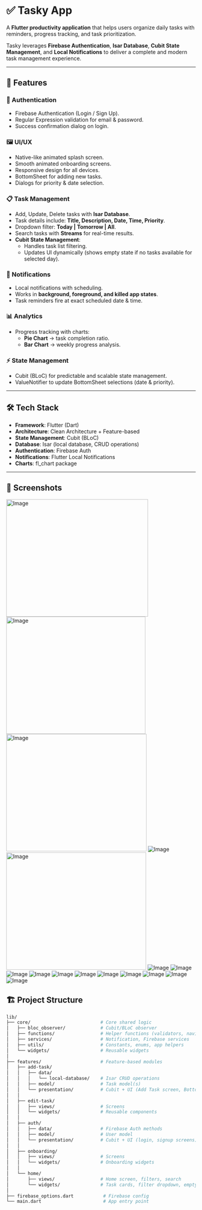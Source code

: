 # ✅ Tasky App

A **Flutter productivity application** that helps users organize daily tasks with reminders, progress tracking, and task prioritization.  

Tasky leverages **Firebase Authentication**, **Isar Database**, **Cubit State Management**, and **Local Notifications** to deliver a complete and modern task management experience.

---

## 🚀 Features

### 🔐 Authentication
- Firebase Authentication (Login / Sign Up).
- Regular Expression validation for email & password.
- Success confirmation dialog on login.

### 🖼️ UI/UX
- Native-like animated splash screen.  
- Smooth animated onboarding screens.  
- Responsive design for all devices.  
- BottomSheet for adding new tasks.  
- Dialogs for priority & date selection.  

### 📋 Task Management
- Add, Update, Delete tasks with **Isar Database**.  
- Task details include: **Title, Description, Date, Time, Priority**.  
- Dropdown filter: **Today | Tomorrow | All**.  
- Search tasks with **Streams** for real-time results.  
- **Cubit State Management**:
  - Handles task list filtering.  
  - Updates UI dynamically (shows empty state if no tasks available for selected day).  

### 🔔 Notifications
- Local notifications with scheduling.  
- Works in **background, foreground, and killed app states**.  
- Task reminders fire at exact scheduled date & time.  

### 📊 Analytics
- Progress tracking with charts:
  - **Pie Chart** → task completion ratio.  
  - **Bar Chart** → weekly progress analysis.  

### ⚡ State Management
- Cubit (BLoC) for predictable and scalable state management.  
- ValueNotifier to update BottomSheet selections (date & priority).  

---

## 🛠️ Tech Stack

- **Framework**: Flutter (Dart)  
- **Architecture**: Clean Architecture + Feature-based  
- **State Management**: Cubit (BLoC)  
- **Database**: Isar (local database, CRUD operations)  
- **Authentication**: Firebase Auth  
- **Notifications**: Flutter Local Notifications  
- **Charts**: fl_chart package  

---
## 📱 Screenshots

<img width="377" height="312" alt="Image" src="https://github.com/user-attachments/assets/83f8f935-83cd-4333-b84d-6860a44ca341" /> <img width="370" height="312" alt="Image" src="https://github.com/user-attachments/assets/3791d83a-0259-4bab-8b0b-837aafdf0323" /> <img width="373" height="312" alt="Image" src="https://github.com/user-attachments/assets/3cfc3ca1-e29c-44f6-89cf-03cd9dc1a0d0" /> ![Image](https://github.com/user-attachments/assets/18760730-1713-402c-a336-e2ade2a7c367) <img width="372" height="312" alt="Image" src="https://github.com/user-attachments/assets/b47380ba-20a1-42da-886d-c56ac0cf1443" /> ![Image](https://github.com/user-attachments/assets/61a73e50-0937-4536-a7b5-cd5c296a155a) ![Image](https://github.com/user-attachments/assets/71528a88-0580-4b0a-a2cb-2c93d37ed9a3) ![Image](https://github.com/user-attachments/assets/230a8f45-913a-43a9-8841-cda8737691de) ![Image](https://github.com/user-attachments/assets/bc900597-ccea-4331-8052-dfe69e827f6e) ![Image](https://github.com/user-attachments/assets/b4f3b291-5d7b-402c-be82-922145ebf693) ![Image](https://github.com/user-attachments/assets/e77131a8-a00c-4b57-b352-6e04b5081eb0) ![Image](https://github.com/user-attachments/assets/b80983d4-170c-43fd-a1b7-d31e6d414ef2) ![Image](https://github.com/user-attachments/assets/8ebb349e-fa6c-4e84-98e3-f08fc6d68eeb) ![Image](https://github.com/user-attachments/assets/742ec284-dddf-4c08-bfc3-0f0c369659a8) ![Image](https://github.com/user-attachments/assets/f7a67b95-fc02-411c-8c50-b4b7db329160) ![Image](https://github.com/user-attachments/assets/d3cf5061-043b-4412-98f2-1c45d3ef5c03)

## 🏗️ Project Structure

```bash
lib/
├── core/                          # Core shared logic
│   ├── bloc_observer/             # Cubit/BLoC observer
│   ├── functions/                 # Helper functions (validators, navigation, etc.)
│   ├── services/                  # Notification, Firebase services
│   ├── utils/                     # Constants, enums, app helpers
│   └── widgets/                   # Reusable widgets
│
├── features/                      # Feature-based modules
│   ├── add-task/                  
│   │   ├── data/                  
│   │   │   └── local-database/    # Isar CRUD operations
│   │   ├── model/                 # Task model(s)
│   │   └── presentation/          # Cubit + UI (Add Task screen, BottomSheet)
│   │
│   ├── edit-task/                 
│   │   ├── views/                 # Screens
│   │   └── widgets/               # Reusable components
│   │
│   ├── auth/                      
│   │   ├── data/                  # Firebase Auth methods
│   │   ├── model/                 # User model
│   │   └── presentation/          # Cubit + UI (login, signup screens)
│   │
│   ├── onboarding/                
│   │   ├── views/                 # Screens
│   │   └── widgets/               # Onboarding widgets
│   │
│   └── home/                      
│       ├── views/                 # Home screen, filters, search
│       └── widgets/               # Task cards, filter dropdown, empty state
│
├── firebase_options.dart           # Firebase config
└── main.dart                       # App entry point




